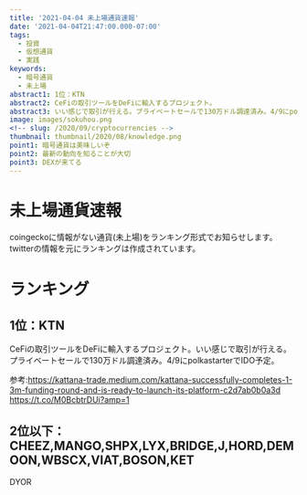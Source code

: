 ```yaml
---
title: '2021-04-04 未上場通貨速報'
date: '2021-04-04T21:47:00.000-07:00'
tags:
  - 投資
  - 仮想通貨
  - 実践
keywords:
  - 暗号通貨
  - 未上場
abstract1: 1位：KTN 
abstract2: CeFiの取引ツールをDeFiに輸入するプロジェクト。
abstract3: いい感じで取引が行える。プライベートセールで130万ドル調達済み。4/9にpolkastarterでIDO予定。
image: images/sokuhou.png
<!-- slug: /2020/09/cryptocurrencies -->
thumbnail: thumbnail/2020/08/knowledge.png
point1: 暗号通貨は美味しいぞ
point2: 最新の動向を知ることが大切
point3: DEXが来てる
---
```

# 未上場通貨速報
coingeckoに情報がない通貨(未上場)をランキング形式でお知らせします。
twitterの情報を元にランキングは作成されています。

# ランキング

## 1位：KTN
CeFiの取引ツールをDeFiに輸入するプロジェクト。いい感じで取引が行える。
プライベートセールで130万ドル調達済み。4/9にpolkastarterでIDO予定。

参考:https://kattana-trade.medium.com/kattana-successfully-completes-1-3m-funding-round-and-is-ready-to-launch-its-platform-c2d7ab0b0a3d
https://t.co/M0BcbtrDUi?amp=1
## 2位以下：CHEEZ,MANGO,SHPX,LYX,BRIDGE,J,HORD,DEMOON,WBSCX,VIAT,BOSON,KET
DYOR